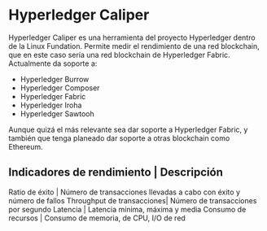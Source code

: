 # Hyperledger Caliper

Hyperledger Caliper es una herramienta del proyecto Hyperledger dentro de la Linux Fundation. Permite medir el rendimiento de una red blockchain, que en este caso sería una red blockchain de Hyperledger Fabric. Actualmente da soporte a:

* Hyperledger Burrow
* Hyperledger Composer
* Hyperledger Fabric
* Hyperledger Iroha
* Hyperledger Sawtooh

Aunque quizá el más relevante sea dar soporte a Hyperledger Fabric, y también que tenga planeado dar soporte a otras blockchain como Ethereum. 

Indicadores de rendimiento | Descripción
----------------------------------------
Ratio de éxito             | Número de transacciones llevadas a cabo con éxito y número de fallos
Throughput de transacciones| Número de transacciones por segundo
Latencia                   | Latencia mínima, máxima y media
Consumo de recursos        | Consumo de memoria, de CPU, I/O de red
